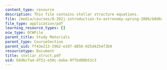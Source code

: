 ```yaml
---
content_type: resource
description: This file contains stellar structure equations.
file: /media/courses/8-282j-introduction-to-astronomy-spring-2006/b8d6cfaddf51e50c4aba9ffbd80b53c3_stellar_struct.pdf
file_type: application/pdf
learning_resource_types: []
ocw_type: OCWFile
parent_title: Study Materials
parent_type: CourseSection
parent_uid: ff43e213-2962-e107-d856-025d4254f3b9
resourcetype: Document
title: stellar_struct.pdf
uid: b8d6cfad-df51-e50c-4aba-9ffbd80b53c3
---
```

